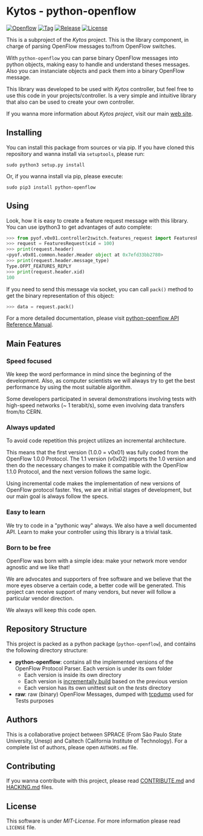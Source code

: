 # Kytos - python-openflow

[![Openflow][of-icon]][of-url]
[![Tag][tag-icon]][tag-url]
[![Release][release-icon]][release-url]
[![License][license-icon]][license-url]

This is a subproject of the *Kytos* project. This is the library component, in
charge of parsing OpenFlow messages to/from OpenFlow switches.

With `python-openflow` you can parse binary OpenFlow messages into python
objects, making easy to handle and understand theses messages. Also you can
instanciate objects and pack them into a binary OpenFlow message.

This library was developed to be used with *Kytos* controller, but feel free to
use this code in your projects/controller. Is a very simple and intuitive
library that also can be used to create your own controller.

If you wanna more information about *Kytos project*, visit our main [web
site][kytos-url].

## Installing

You can install this package from sources or via pip. If you have cloned this
repository and wanna install via `setuptools`, please run:

  ```shell
  sudo python3 setup.py install
  ```

Or, if you wanna install via pip, please execute:

  ```shell
  sudo pip3 install python-openflow
  ```

## Using

Look, how it is easy to create a feature request message with this library. You
can use ipython3 to get advantages of auto complete:

  ```python
  >>> from pyof.v0x01.controller2switch.features_request import FeaturesRequest
  >>> request = FeaturesRequest(xid = 100)
  >>> print(request.header)
  <pyof.v0x01.common.header.Header object at 0x7efd33bb2780>
  >>> print(request.header.message_type)
  Type.OFPT_FEATURES_REPLY
  >>> print(request.header.xid)
  100
  ```

If you need to send this message via socket, you can call `pack()` method to get
the binary representation of this object:

  ```python
  >>> data = request.pack()
  ```

For a more detailed documentation, please visit [python-openflow API Reference
Manual][api-reference-url].

## Main Features

### Speed focused

We keep the word performance in mind since the beginning of the development.
Also, as computer scientists we will always try to get the best performance by
using the most suitable algorithm.

Some developers participated in several demonstrations involving tests with
high-speed networks (~ 1 terabit/s), some even involving data transfers from/to
CERN.

### Always updated

To avoid code repetition this project utilizes an incremental architecture.

This means that the first version (1.0.0 = v0x01) was fully coded from the
OpenFlow 1.0.0 Protocol. The 1.1 version (v0x02) imports the 1.0 version and
then do the necessary changes to make it compatible with the OpenFlow 1.1.0
Protocol, and the next version follows the same logic.

Using incremental code makes the implementation of new versions of OpenFlow
protocol faster. Yes, we are at initial stages of development, but our main goal
is always follow the specs.

### Easy to learn

We try to code in a "pythonic way" always. We also have a well documented API.
Learn to make your controller using this library is a trivial task.

### Born to be free

OpenFlow was born with a simple idea: make your network more vendor agnostic
and we like that!

We are advocates and supporters of free software and we believe that the more
eyes observe a certain code, a better code will be generated. This project can
receive support of many vendors, but never will follow a particular vendor
direction.

We always will keep this code open.

## Repository Structure

This project is packed as a python package (`python-openflow`), and contains the
following directory structure:

  - **python-openflow**: contains all the implemented versions of
    the OpenFlow Protocol Parser. Each version is under its own folder
    - Each version is inside its own directory
    - Each version is [incrementally build](#incremental-code) based
      on the previous version
    - Each version has its own unittest suit on the *tests* directory
  - **raw**: raw (binary) OpenFlow Messages, dumped with
    [tcpdump](http://www.tcpdump.org/tcpdump_man.html) used for Tests purposes


## Authors

This is a collaborative project between SPRACE (From São Paulo State University,
Unesp) and Caltech (California Institute of Technology). For a complete list of
authors, please open `AUTHORS.md` file.

## Contributing

If you wanna contribute with this project, please read
[CONTRIBUTE.md](CONTRIBUTE.md) and [HACKING.md](HACKING.md) files.

## License

This software is under _MIT-License_. For more information please read `LICENSE`
file.

[api-reference-url]: http://docs.kytos.io/python-openflow/api-reference/
[kytos-url]: http://kytos.io/
[of-icon]: https://img.shields.io/badge/Openflow-1.0.0-brightgreen.svg
[of-url]: https://www.opennetworking.org/images/stories/downloads/sdn-resources/onf-specifications/openflow/openflow-spec-v1.0.0.pdf
[tag-icon]: https://img.shields.io/github/tag/kytos/python-openflow.svg
[tag-url]: https://github.com/kytos/python-openflow/tags
[release-icon]: https://img.shields.io/github/release/kytos/python-openvpn.svg
[release-url]: https://github.com/kytos/python-openflow/releases
[license-icon]: https://img.shields.io/github/license/kytos/python-openflow.svg
[license-url]: https://github.com/kytos/python-openflow/blob/master/LICENSE
